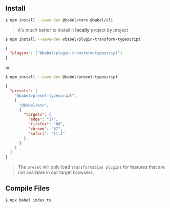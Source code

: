 ## Install

```bash
$ npm install --save-dev @babel/core @babel/cli
```

> it's much better to install it **locally** project by project

```bash
$ npm install --save-dev @babel/plugin-transform-typescript
```

```json
{
  "plugins": ["@babel/plugin-transform-typescript"]
}
```

or

```bash
$ npm install --save-dev @babel/preset-typescript
```

```json
{
  "presets": [
    "@babel/preset-typescript",
    [
      "@babel/env",
      {
        "targets": {
          "edge": "17",
          "firefox": "60",
          "chrome": "67",
          "safari": "11.1"
        }
      }
    ]
  ]
}
```

> The `preset` will only load `transformation plugins` for features that are not available in our target browsers.

## Compile Files

```bash
$ npx babel index.ts
```
